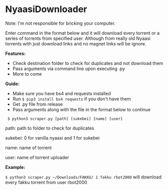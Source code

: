 # NyaasiDownloader 

Note: I'm not responsible for bricking your computer.

Enter command in the format below and it will download every torrent or a series of torrents from specified user. Although from really old Nyaasi torrents with just download links and no magnet links will be ignore. 


**Features:**
- Check destination folder to check for duplicates and not download them
- Pass arguments via command line upon executing .py
- More to come


**Guide:**
- Make sure you have bs4 and requests installed
- Run ` $ pip3 install bs4 requests ` if you don't have them
- Get .py file from release
- Pass arguments along with the file in the format below to continue

` $ python3 scraper.py [path] [sukebei] [name] [user]`

path: path to folder to check for duplicates

sukebei: 0 for vanilla nyaasi and 1 for sukebei

name: name of torrent

user: name of torrent uploader

**Example:**

`$ python3 scraper.py ~/Downloads/FAKKU/ 1 fakku rbot2000`
will download every fakku torrent from user rbot2000
